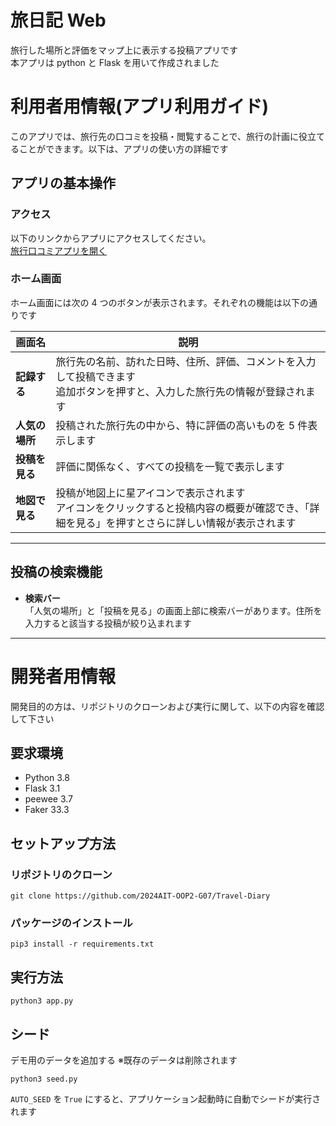 # 旅日記 Web

旅行した場所と評価をマップ上に表示する投稿アプリです  
本アプリは python と Flask を用いて作成されました

# 利用者用情報(アプリ利用ガイド)

このアプリでは、旅行先の口コミを投稿・閲覧することで、旅行の計画に役立てることができます。以下は、アプリの使い方の詳細です

## アプリの基本操作

### アクセス

以下のリンクからアプリにアクセスしてください。  
[旅行口コミアプリを開く](https://travel-diary-n8ra.onrender.com)

### ホーム画面

ホーム画面には次の 4 つのボタンが表示されます。それぞれの機能は以下の通りです

| 画面名         | 説明                                                                                                                                             |
| -------------- | ------------------------------------------------------------------------------------------------------------------------------------------------ |
| **記録する**   | 旅行先の名前、訪れた日時、住所、評価、コメントを入力して投稿できます<br>追加ボタンを押すと、入力した旅行先の情報が登録されます                   |
| **人気の場所** | 投稿された旅行先の中から、特に評価の高いものを 5 件表示します                                                                                    |
| **投稿を見る** | 評価に関係なく、すべての投稿を一覧で表示します                                                                                                   |
| **地図で見る** | 投稿が地図上に星アイコンで表示されます<br>アイコンをクリックすると投稿内容の概要が確認でき、「詳細を見る」を押すとさらに詳しい情報が表示されます |

---

## 投稿の検索機能

- **検索バー**  
  「人気の場所」と「投稿を見る」の画面上部に検索バーがあります。住所を入力すると該当する投稿が絞り込まれます

---

# 開発者用情報

開発目的の方は、リポジトリのクローンおよび実行に関して、以下の内容を確認して下さい

## 要求環境
- Python 3.8
- Flask 3.1
- peewee 3.7
- Faker 33.3

## セットアップ方法

### リポジトリのクローン

```shell
git clone https://github.com/2024AIT-OOP2-G07/Travel-Diary
```

### パッケージのインストール

```shell
pip3 install -r requirements.txt
```

## 実行方法

```shell
python3 app.py
```

## シード

デモ用のデータを追加する
※既存のデータは削除されます

```shell
python3 seed.py
```

`AUTO_SEED` を `True` にすると、アプリケーション起動時に自動でシードが実行されます
